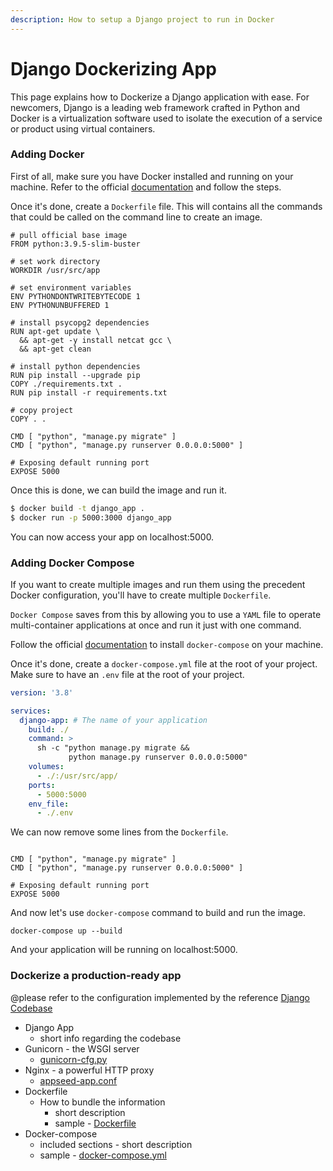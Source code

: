 ```yaml
---
description: How to setup a Django project to run in Docker
---
```


# Django Dockerizing App

This page explains how to Dockerize a Django application with ease. For newcomers, Django is a leading web framework crafted in Python and Docker is a virtualization software used to isolate the execution of a  service or product using virtual containers. 

### Adding Docker

First of all, make sure you have Docker installed and running on your machine. Refer to the official [documentation](https://docs.docker.com/engine/install/) and follow the steps.

Once it's done, create a `Dockerfile` file. This will contains all the commands that could be called on the command line to create an image.

```text
# pull official base image
FROM python:3.9.5-slim-buster

# set work directory
WORKDIR /usr/src/app

# set environment variables
ENV PYTHONDONTWRITEBYTECODE 1
ENV PYTHONUNBUFFERED 1

# install psycopg2 dependencies
RUN apt-get update \
  && apt-get -y install netcat gcc \
  && apt-get clean

# install python dependencies
RUN pip install --upgrade pip
COPY ./requirements.txt .
RUN pip install -r requirements.txt

# copy project
COPY . .

CMD [ "python", "manage.py migrate" ]
CMD [ "python", "manage.py runserver 0.0.0.0:5000" ]

# Exposing default running port
EXPOSE 5000
```

Once this is done, we can build the image and run it. 

```bash
$ docker build -t django_app .
$ docker run -p 5000:3000 django_app
```

You can now access your app on localhost:5000.

### Adding Docker Compose

If you want to create multiple images and run them using the precedent Docker configuration, you'll have to create multiple `Dockerfile`. 

`Docker Compose` saves from this by allowing you to use a `YAML` file to operate multi-container applications at once and run it just with one command. 

Follow the official [documentation](https://docs.docker.com/compose/install/) to install `docker-compose` on your machine.

Once it's done, create a `docker-compose.yml` file at the root of your project. Make sure to have an `.env` file at the root of your project. 

```yaml
version: '3.8'

services:
  django-app: # The name of your application
    build: ./
    command: >
      sh -c "python manage.py migrate &&
             python manage.py runserver 0.0.0.0:5000"
    volumes:
      - ./:/usr/src/app/
    ports:
      - 5000:5000
    env_file:
      - ./.env
```

We can now remove some lines from the `Dockerfile`.

```text

CMD [ "python", "manage.py migrate" ]
CMD [ "python", "manage.py runserver 0.0.0.0:5000" ]

# Exposing default running port
EXPOSE 5000
```

And now let's use `docker-compose` command to build and run the image.

```text
docker-compose up --build
```

And your application will be running on localhost:5000.

### Dockerize a production-ready app

@please refer to the configuration implemented by the reference [Django Codebase](https://github.com/app-generator/boilerplate-code-django-dashboard)

* Django App
  * short info regarding the codebase
* Gunicorn - the WSGI server
  *  [gunicorn-cfg.py](https://github.com/app-generator/boilerplate-code-django-dashboard/blob/master/gunicorn-cfg.py)
* Nginx - a powerful HTTP proxy 
  *  [appseed-app.conf](https://github.com/app-generator/boilerplate-code-django-dashboard/blob/master/nginx/appseed-app.conf)
* Dockerfile
  * How to bundle the information 
    * short description
    * sample -  [Dockerfile](https://github.com/app-generator/boilerplate-code-django-dashboard/blob/master/Dockerfile)
* Docker-compose
  * included sections - short description
  * sample -  [docker-compose.yml](https://github.com/app-generator/boilerplate-code-django-dashboard/blob/master/docker-compose.yml)




